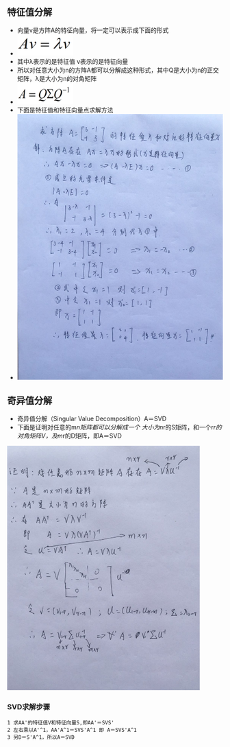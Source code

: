 ## 特征值分解

* 向量v是方阵A的特征向量，将一定可以表示成下面的形式
* <img src="./formulary/1.png" width = "130px" height="50px" />
* 其中λ表示的是特征值 v表示的是特征向量
* 所以对任意大小为n的方阵A都可以分解成这种形式，其中Q是大小为n的正交矩阵，λ是大小为n的对角矩阵 
* <img src="./formulary/2.png" width = "130px" height="50px" />
* 下面是特征值和特征向量点求解方法
* <img src="../images/evd.jpeg" width = "500px" height="620px" />

##  奇异值分解
* 奇异值分解（Singular Value Decomposition）A＝SVD
* 下面是证明对任意的m*n矩阵都可以分解成一个 大小为n*r的S矩阵，和一个r*r的对角矩阵V，及m*r的D矩阵，即A＝SVD
<img src="../images/svd.jpeg" width = "450px" height="570px" />

###  SVD求解步骤
    1 求AA'的特征值V和特征向量S,即AA'＝SVS'
    2 左右乘以A'^1，AA'A^1＝SVS'A^1 即 A＝SVS'A^1
    3 另D＝S'A^1，所以A＝SVD

